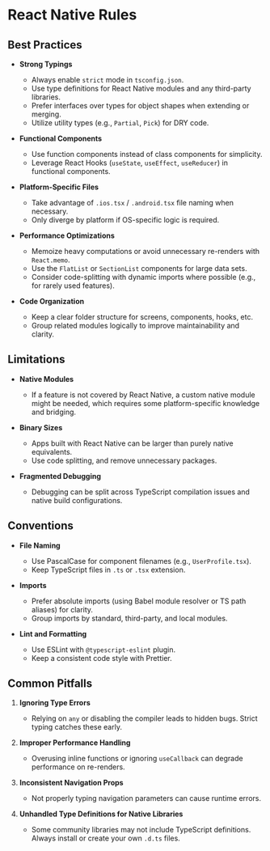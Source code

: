# React Native Rules

## Best Practices
- **Strong Typings**  
  - Always enable `strict` mode in `tsconfig.json`.  
  - Use type definitions for React Native modules and any third-party libraries.  
  - Prefer interfaces over types for object shapes when extending or merging.  
  - Utilize utility types (e.g., `Partial`, `Pick`) for DRY code.

- **Functional Components**  
  - Use function components instead of class components for simplicity.  
  - Leverage React Hooks (`useState`, `useEffect`, `useReducer`) in functional components.

- **Platform-Specific Files**  
  - Take advantage of `.ios.tsx` / `.android.tsx` file naming when necessary.  
  - Only diverge by platform if OS-specific logic is required.

- **Performance Optimizations**  
  - Memoize heavy computations or avoid unnecessary re-renders with `React.memo`.  
  - Use the `FlatList` or `SectionList` components for large data sets.  
  - Consider code-splitting with dynamic imports where possible (e.g., for rarely used features).

- **Code Organization**  
  - Keep a clear folder structure for screens, components, hooks, etc.  
  - Group related modules logically to improve maintainability and clarity.

## Limitations
- **Native Modules**  
  - If a feature is not covered by React Native, a custom native module might be needed, which requires some platform-specific knowledge and bridging.

- **Binary Sizes**  
  - Apps built with React Native can be larger than purely native equivalents.  
  - Use code splitting, and remove unnecessary packages.

- **Fragmented Debugging**  
  - Debugging can be split across TypeScript compilation issues and native build configurations.

## Conventions
- **File Naming**  
  - Use PascalCase for component filenames (e.g., `UserProfile.tsx`).  
  - Keep TypeScript files in `.ts` or `.tsx` extension.

- **Imports**  
  - Prefer absolute imports (using Babel module resolver or TS path aliases) for clarity.  
  - Group imports by standard, third-party, and local modules.

- **Lint and Formatting**  
  - Use ESLint with `@typescript-eslint` plugin.  
  - Keep a consistent code style with Prettier.

## Common Pitfalls
1. **Ignoring Type Errors**  
   - Relying on `any` or disabling the compiler leads to hidden bugs. Strict typing catches these early.

2. **Improper Performance Handling**  
   - Overusing inline functions or ignoring `useCallback` can degrade performance on re-renders.

3. **Inconsistent Navigation Props**  
   - Not properly typing navigation parameters can cause runtime errors.

4. **Unhandled Type Definitions for Native Libraries**  
   - Some community libraries may not include TypeScript definitions. Always install or create your own `.d.ts` files.

